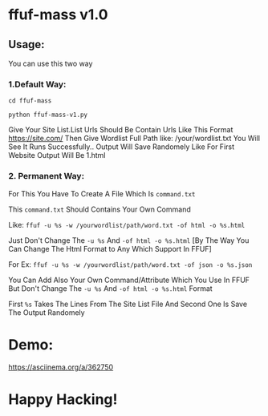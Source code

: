 # ffuf-mass v1.0

## Usage:
You can use this two way
### 1.Default Way:
`cd ffuf-mass`

`python ffuf-mass-v1.py`

Give Your Site List.List Urls Should Be Contain Urls Like This Format https://site.com/
Then Give Wordlist Full Path
like: /your/wordlist.txt
You Will See It Runs Successfully..
Output Will Save Randomely Like For First Website Output Will Be 1.html

### 2. Permanent Way:

For This You Have To Create A File Which Is `command.txt`

This `command.txt` Should Contains Your Own Command

Like: `ffuf -u %s -w /yourwordlist/path/word.txt -of html -o %s.html`

Just Don't Change The `-u %s` And `-of html -o %s.html` [By The Way You Can Change The Html Format to Any Which Support In FFUF]

For Ex: `ffuf -u %s -w /yourwordlist/path/word.txt -of json -o %s.json`

You Can Add Also Your Own Command/Attribute Which You Use In FFUF But Don't Change The `-u %s` And `-of html -o %s.html` Format

First `%s` Takes The Lines From The Site List File And Second One Is Save The Output Randomely

# Demo:
https://asciinema.org/a/362750

# Happy Hacking!
